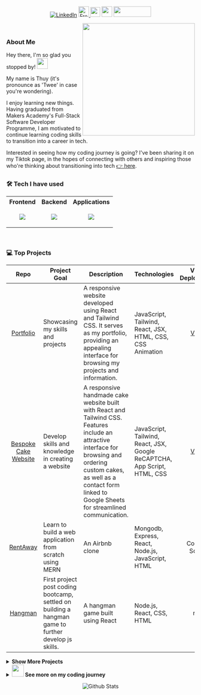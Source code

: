 <!-- <table style="border: 1px solid transparent" align="center">
  <tr>
    <td align="center">
      <video height="50px" src="https://user-images.githubusercontent.com/105242903/227529725-26879f53-f2ab-4f70-8cfd-6559bce6d1a3.mp4" width="50%" />
    </td>
  </tr>
   <tr>
    <td align="center">
    Press play to see my journey so far into tech.
    </td>
  </tr>
</table>) 

[About Me](#about-me) | [Projects](#💻-projects) | [TechStack](#🛠️-skills) -->

  <br>
<p align="center">
  <a href="https://www.linkedin.com/in/thuy-l-2a3a13165/"><img src="https://img.shields.io/badge/linkedin-%230077B5.svg?&style=for-the-badge&logo=linkedin&logoColor=white&color=071A2C" alt="LinkedIn"/></a>
  <a href="https://www.freecodecamp.org/fcca0db9608-d75b-49a3-8619-5d07456a9071"><img height="28px" src="https://img.shields.io/badge/freeCodeCamp-0A0A23.svg?style=for-the-badge&logo=freeCodeCamp&logoColor=white" alt="Freecodecamp Badge" />
  <a href="https://www.codewars.com/users/TLChambers"><img height="26px" src="https://www.codewars.com/users/TLChambers/badges/micro"></a>
  <a href="https://www.codecademy.com/profiles/thuyLy-Chambers6795666656"><img height="28px" src="https://img.shields.io/badge/Codecademy-1F4056.svg?style=for-the-badge&logo=Codecademy&logoColor=white" /></a>
  <a href="https://www.tiktok.com/@theceewords"><img height="28px" src="https://img.shields.io/badge/TikTok-000000.svg?style=for-the-badge&logo=TikTok&logoColor=white" width="100px"/></a>
  <br>
</p>
 <img align='right' src="https://public-files.gumroad.com/variants/k28m5xft112mg9a1jx45wds5kqns/130f5ff8fc9def419efa0ab94702990112cbf5db75242b0f86f438eeb1072b86" width="300" />
<br>
  
  
### About Me
Hey there, I'm so glad you stopped by! <img src="https://media.giphy.com/media/hvRJCLFzcasrR4ia7z/giphy.gif" width="29px">

My name is Thuy (it's pronounce as 'Twee' in case you're wondering).

I enjoy learning new things. Having graduated from Makers Academy's Full-Stack Software Developer Programme, I am motivated to continue learning coding skills to transition into a career in tech.

Interested in seeing how my coding journey is going? I've been sharing it on my Tiktok page, in the hopes of connecting with others and inspiring those who're thinking about transitioning into tech <a href="https://www.tiktok.com/@theceewords"> 👉 here</a>.


### 🛠️ Tech I have used

<!-- <p align="center">
<img src="https://skillicons.dev/icons?i=mongodb,express,react,nodejs,js,jest,html,css,postman,bootstrap,ruby,postgres&perline=6" (https://skillicons.dev" />
</p> -->

<table align="center">
  <tr>
    <th>Frontend</th>
    <th>Backend</th>
    <th>Applications</th>
  </tr>
  <tr>
    <td><p align="center"><img src="https://skillicons.dev/icons?i=js,html,css,react,bootstrap,tailwind&perline=3" (https://skillicons.dev") /></p></td>
    <td><p align="center"><img src="https://skillicons.dev/icons?i=express,nodejs,js,jest,cypress,ruby&perline=3" (https://skillicons.dev") /></p></td>
    <td><p align="center"><img src="https://skillicons.dev/icons?i=visualstudio,mongodb,postgres,postman,illustrator&perline=3" (https://skillicons.dev" /></p></td>
  </tr>
</table>
​

### 💻 Top Projects

|                                    Repo                                    | Project Goal                                                                                                                                         | Description                                                                                                                                                                                              | Technologies                                 |      View Deployment      |
| :------------------------------------------------------------------------: | ---------------------------------------------------------------------------------------------------------------------------------------------------- | -------------------------------------------------------------------------------------------------------------------------------------------------------------------------------------------------------- | -------------------------------------------- | :----------------: |
|        [Portfolio](https://github.com/tlchambers/portfolio)        | Showcasing my skills and projects                                                                    | A responsive website developed using React and Tailwind CSS. It serves as my portfolio, providing an appealing interface for browsing my projects and information.  | JavaScript, Tailwind, React, JSX, HTML, CSS, CSS Animation |  [View](https://funny-truffle-8848ef.netlify.app/)    |
|        [Bespoke Cake Website](https://github.com/tlchambers/handmade-cakes)        | Develop skills and knowledge in creating a website                                                                    | A responsive handmade cake website built with React and Tailwind CSS. Features include an attractive interface for browsing and ordering custom cakes, as well as a contact form linked to Google Sheets for streamlined communication.  | JavaScript, Tailwind, React, JSX, Google ReCAPTCHA, App Script, HTML, CSS |      [View](https://mellow-kangaroo-0c89a5.netlify.app/)          |
|              [RentAway](https://github.com/tlchambers/rent-away) | Learn to build a web application from scratch using MERN | An Airbnb clone                                                                                                                                                          | Mongodb, Express, React, Node.js, JavaScript, HTML  |       Coming Soon!     |
|              [Hangman](https://github.com/tlchambers/hangman)              | First project post coding bootcamp, settled on building a hangman game to further develop js skills.                                                 | A hangman game built using React                                                                                                                                                                         | Node.js, React, CSS, HTML                    |       n/a      |


<details>
 <summary><strong>Show More Projects</strong></summary>

|                                                                       |                                                                                                  |                                                                                                       |                                                   |         |
| :-------------------------------------------------------------------: | ------------------------------------------------------------------------------------------------ | ----------------------------------------------------------------------------------------------------- | ------------------------------------------------- | :-----: |
|             [Enaidle](https://github.com/SyntheticDBX/Enaidle)             | Final Group Engineering Project | A web application that connects individuals and organisations who are interested in volunteering or donating items to charitable organisations.                                                                            | MongoDB, Express.js, React, Node.js          |      n/a      |
|       [Bank Tech Test](https://github.com/tlchambers/bank-tech-test)       | A solo project to practice the skills of object-oriented design and test-driven development.                                                         | A command-line application that displays the deposits, withdrawal of bank statement.                                                                                                                     | Node.js, Jest                                |       n/a      |
| [Acebook](https://github.com/murat-zsertay/acebook-the-crown-jewels/) | Second group engineering project, first exposure to MERN stack                                   | A facebook clone,                                                                                     | Mongodb, Express.js, React, Node.js, Jest, Cyprus |  |

</details>

<details>
 <summary><strong><img src="https://media.giphy.com/media/WUlplcMpOCEmTGBtBW/giphy.gif" width="32px"> See more on my coding journey</strong></summary>

### 🔥 My Stats

<!-- <img width="360px" src="https://github-readme-stats.vercel.app/api?username=tlchambers&show_icons=true&hide_border=true&count_private=true&bg_color=00000000&title_color=58a6fe&text_color=878787&icon_color=58a6fe&cache_seconds=1800" /><img width="360px" src="https://github-readme-streak-stats.herokuapp.com/?user=tlchambers&show_icons=true&hide_border=true&count_private=true&bg_color=00000000&title_color=58a6fe&text_color=878787&icon_color=58a6fe&cache_seconds=1800" />
<br><br> -->

| <a href="https://github.com/tlchambers/github-readme-stats"><img align="center" src="https://github-readme-stats.vercel.app/api?username=tlchambers&show_icons=true&include_all_commits=true&hide_border=true" alt="tlc's github stats" /></a> | <a href="https://github.com/tlchambers/github-readme-stats"><img align="center" src="https://github-readme-streak-stats.herokuapp.com/?user=tlchambers&show_icons=true&hide_border=true" /></a> |
| ---------------------------------------------------------------------------------------------------------------------------------------------------------------------------------------------------------------------------------------------- | ----------------------------------------------------------------------------------------------------------------------------------------------------------------------------------------------- |

</details>

<p align="center">
        <img src="https://raw.githubusercontent.com/mayhemantt/mayhemantt/Update/svg/Bottom.svg" alt="Github Stats" />
<!-- <img src="https://github.com/SP-XD/SP-XD/blob/main/images/this_page_is.gif?raw=true"  width="40%"/> -->
<!-- <img src="https://github.com/SP-XD/SP-XD/blob/main/images/dino_rounded.gif?raw=true" href="https://github.com/SP-XD" width="100%"/>
</p> -->
